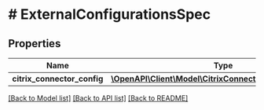 # # ExternalConfigurationsSpec

## Properties

Name | Type | Description | Notes
------------ | ------------- | ------------- | -------------
**citrix_connector_config** | [**\OpenAPI\Client\Model\CitrixConnectorConfigDetailsSpec**](CitrixConnectorConfigDetailsSpec.md) |  | [optional]

[[Back to Model list]](../../README.md#models) [[Back to API list]](../../README.md#endpoints) [[Back to README]](../../README.md)
